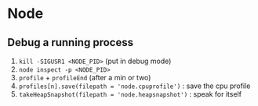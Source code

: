 # Node

## Debug a running process

1. `kill -SIGUSR1 <NODE_PID>` (put in debug mode)
2. `node inspect -p <NODE_PID>`
3. `profile` + `profileEnd` (after a min or two)
4. `profiles[n].save(filepath = 'node.cpuprofile')` : save the cpu profile
5. `takeHeapSnapshot(filepath = 'node.heapsnapshot')` : speak for itself
